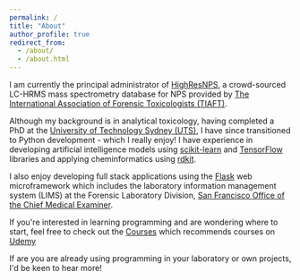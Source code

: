 ```yaml
---
permalink: /
title: "About"
author_profile: true
redirect_from: 
  - /about/
  - /about.html
---
```


I am currently the principal administrator of [HighResNPS](https://highresnps.com), a crowd-sourced LC-HRMS mass spectrometry database for NPS provided by [The International Association of Forensic Toxicologists (TIAFT)](https://www.tiaft.org/).

Although my background is in analytical toxicology, having completed a PhD at the [University of Technology Sydney (UTS)](https://www.uts.edu.au/research/centres/centre-forensic-science), I have since transitioned to Python development - which I really enjoy! I have experience in developing artificial intelligence models using [scikit-learn](https://scikit-learn.org/stable/index.html) and [TensorFlow](https://www.tensorflow.org/) libraries and applying cheminformatics using [rdkit](https://www.rdkit.org/). 

I also enjoy developing full stack applications using the [Flask](https://flask.palletsprojects.com/en/stable/) web microframework which includes the laboratory information management system (LIMS) at the Forensic Laboratory Division, [San Francisco Office of the Chief Medical Examiner](https://www.sf.gov/departments--city-administrator--office-chief-medical-examiner).

If you're interested in learning programming and are wondering where to start, feel free to check out the [Courses](https://dpasin.github.io/courses/) which recommends courses on [Udemy](https://www.udemy.com/)

If are you are already using programming in your laboratory or own projects, I'd be keen to hear more!
